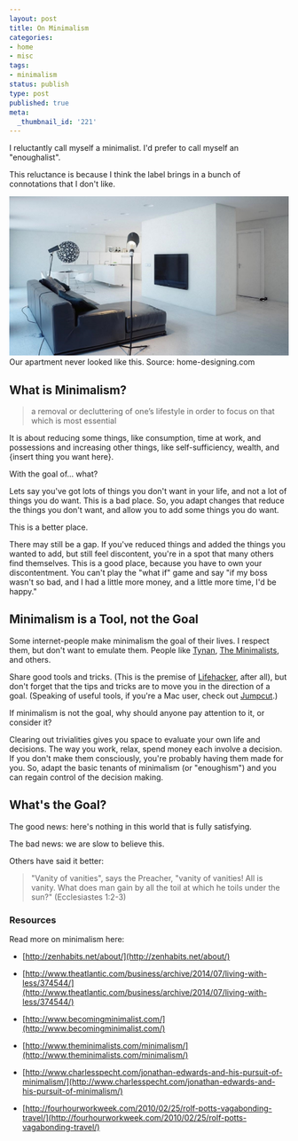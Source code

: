 ```yaml
---
layout: post
title: On Minimalism
categories:
- home
- misc
tags:
- minimalism
status: publish
type: post
published: true
meta:
  _thumbnail_id: '221'
---
```




I reluctantly call myself a minimalist. I'd prefer to call myself an "enoughalist".



This reluctance is because I think the label brings in a bunch of connotations that I don't like.


       
![Our apartment never looked like this. Source: home-designing.com](/squarespace_images/static_556694eee4b0f4ca9cd56729_56035dbbe4b07ebf58d79d16_56e68f7e37013b50c08fc161_1457950648743__img.jpg_) Our apartment never looked like this. Source: home-designing.com



## What is Minimalism?


>a removal or decluttering of one’s lifestyle in order to focus on that which is most essential



It is about reducing some things, like consumption, time at work, and possessions and increasing other things, like self-sufficiency, wealth, and {insert thing you want here}.



With the goal of... what?



Lets say you've got lots of things you 
don't want in your life, and not a lot of things you 
do want. This is a 
bad place. So, you adapt changes that reduce the things you don't want, and allow you to add some things you do want.



This is a 
better place.



There may still be a gap. If you've reduced things and added the things you wanted to add, but still feel discontent, you're in a spot that many others find themselves. This is a 
good place, because you have to own your discontentment. You can't play the "what if" game and say "if my boss wasn't so bad, and I had a little more money, and a little more time, I'd be happy."


## Minimalism is a Tool, not the Goal



Some internet-people make minimalism the goal of their lives. I respect them, but don't want to emulate them. People like 
[Tynan](http://tynan.com/), 
[The Minimalists](http://www.theminimalists.com/archives/#popular), and others.



Share good tools and tricks. (This is the premise of 
[Lifehacker](http://lifehacker.com), after all), but don't forget that the tips and tricks are to move you in the direction of a goal. (Speaking of useful tools, if you're a Mac user, check out 
[Jumpcut](http://jumpcut.sourceforge.net/).)



If minimalism is not the goal, why should anyone pay attention to it, or consider it?



Clearing out trivialities gives you space to evaluate your own life and decisions. The way you work, relax, spend money each involve a decision. If you don't make them consciously, you're probably having them made for you. So, adapt the basic tenants of minimalism (or "enoughism") and you can regain control of the decision making.


## What's the Goal?



The good news: here's nothing in this world that is fully satisfying.



The bad news: we are slow to believe this.



Others have said it better:


>"Vanity of vanities", says the Preacher, "vanity of vanities! All is vanity. What does man gain by all the toil at which he toils under the sun?" (Ecclesiastes 1:2-3)


### Resources



Read more on minimalism here:


* [http://zenhabits.net/about/](http://zenhabits.net/about/)


* [http://www.theatlantic.com/business/archive/2014/07/living-with-less/374544/](http://www.theatlantic.com/business/archive/2014/07/living-with-less/374544/)


* [http://www.becomingminimalist.com/](http://www.becomingminimalist.com/)


* [http://www.theminimalists.com/minimalism/](http://www.theminimalists.com/minimalism/)


* [http://www.charlesspecht.com/jonathan-edwards-and-his-pursuit-of-minimalism/](http://www.charlesspecht.com/jonathan-edwards-and-his-pursuit-of-minimalism/)


* [http://fourhourworkweek.com/2010/02/25/rolf-potts-vagabonding-travel/](http://fourhourworkweek.com/2010/02/25/rolf-potts-vagabonding-travel/)
